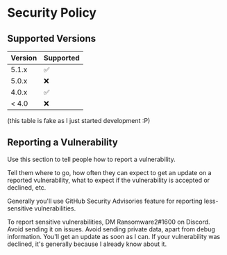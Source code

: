 # Security Policy

## Supported Versions

| Version | Supported          |
| ------- | ------------------ |
| 5.1.x   | :white_check_mark: |
| 5.0.x   | :x:                |
| 4.0.x   | :white_check_mark: |
| < 4.0   | :x:                |

(this table is fake as I just started development :P)
## Reporting a Vulnerability

Use this section to tell people how to report a vulnerability.

Tell them where to go, how often they can expect to get an update on a
reported vulnerability, what to expect if the vulnerability is accepted or
declined, etc.

Generally you'll use GitHub Security Advisories feature for reporting less-sensitive vulnerabilities.

To report sensitive vulnerabilities, DM Ransomware2#1600 on Discord. Avoid sending it on issues. Avoid sending private data, apart from debug information. You'll get an update as soon as I can. If your vulnerability was declined, it's generally because I already know about it.
